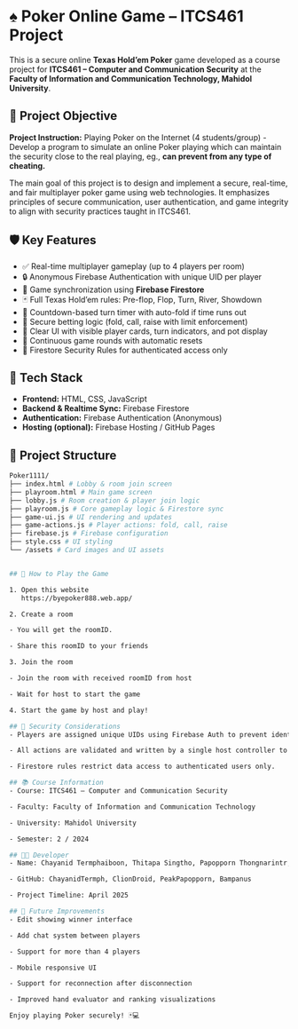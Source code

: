 # ♠️ Poker Online Game – ITCS461 Project

This is a secure online **Texas Hold’em Poker** game developed as a course project for **ITCS461 – Computer and Communication Security** at the **Faculty of Information and Communication Technology, Mahidol University**.

## 🎯 Project Objective

**Project Instruction:** Playing Poker on the Internet (4 students/group) - Develop a program to simulate an online Poker playing which can maintain the security close to the real playing, eg., **can prevent from any type of cheating.**

The main goal of this project is to design and implement a secure, real-time, and fair multiplayer poker game using web technologies. It emphasizes principles of secure communication, user authentication, and game integrity to align with security practices taught in ITCS461.

## 🛡️ Key Features

- ✅ Real-time multiplayer gameplay (up to 4 players per room)
- 🔒 Anonymous Firebase Authentication with unique UID per player
- 🔁 Game synchronization using **Firebase Firestore**
- 🃏 Full Texas Hold’em rules: Pre-flop, Flop, Turn, River, Showdown
- 💬 Countdown-based turn timer with auto-fold if time runs out
- 🧠 Secure betting logic (fold, call, raise with limit enforcement)
- 🎨 Clear UI with visible player cards, turn indicators, and pot display
- 🔁 Continuous game rounds with automatic resets
- 🔐 Firestore Security Rules for authenticated access only

## 🧱 Tech Stack

- **Frontend:** HTML, CSS, JavaScript
- **Backend & Realtime Sync:** Firebase Firestore
- **Authentication:** Firebase Authentication (Anonymous)
- **Hosting (optional):** Firebase Hosting / GitHub Pages

## 📁 Project Structure
```bash
Poker1111/
├── index.html # Lobby & room join screen
├── playroom.html # Main game screen
├── lobby.js # Room creation & player join logic
├── playroom.js # Core gameplay logic & Firestore sync
├── game-ui.js # UI rendering and updates
├── game-actions.js # Player actions: fold, call, raise
├── firebase.js # Firebase configuration
├── style.css # UI styling
└── /assets # Card images and UI assets


## 🚀 How to Play the Game

1. Open this website
   https://byepoker888.web.app/

2. Create a room

- You will get the roomID.

- Share this roomID to your friends

3. Join the room

- Join the room with received roomID from host

- Wait for host to start the game

4. Start the game by host and play!

## 🔐 Security Considerations
- Players are assigned unique UIDs using Firebase Auth to prevent identity spoofing.

- All actions are validated and written by a single host controller to prevent cheating.

- Firestore rules restrict data access to authenticated users only.

## 📚 Course Information
- Course: ITCS461 – Computer and Communication Security

- Faculty: Faculty of Information and Communication Technology

- University: Mahidol University

- Semester: 2 / 2024

## 👩‍💻 Developer
- Name: Chayanid Termphaiboon, Thitapa Singtho, Papopporn Thongnarintr, Panussaya Jittangtong

- GitHub: ChayanidTermph, ClionDroid, PeakPapopporn, Bampanus

- Project Timeline: April 2025

## 📌 Future Improvements
- Edit showing winner interface

- Add chat system between players

- Support for more than 4 players

- Mobile responsive UI

- Support for reconnection after disconnection

- Improved hand evaluator and ranking visualizations

Enjoy playing Poker securely! 🃏💻

